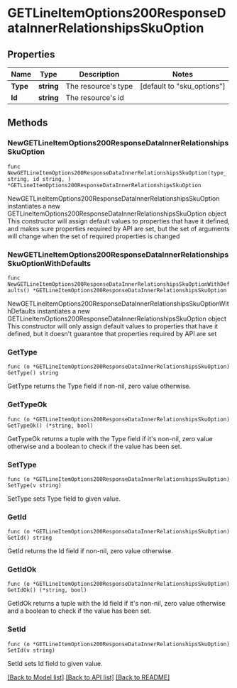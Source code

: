 # GETLineItemOptions200ResponseDataInnerRelationshipsSkuOption

## Properties

Name | Type | Description | Notes
------------ | ------------- | ------------- | -------------
**Type** | **string** | The resource&#39;s type | [default to "sku_options"]
**Id** | **string** | The resource&#39;s id | 

## Methods

### NewGETLineItemOptions200ResponseDataInnerRelationshipsSkuOption

`func NewGETLineItemOptions200ResponseDataInnerRelationshipsSkuOption(type_ string, id string, ) *GETLineItemOptions200ResponseDataInnerRelationshipsSkuOption`

NewGETLineItemOptions200ResponseDataInnerRelationshipsSkuOption instantiates a new GETLineItemOptions200ResponseDataInnerRelationshipsSkuOption object
This constructor will assign default values to properties that have it defined,
and makes sure properties required by API are set, but the set of arguments
will change when the set of required properties is changed

### NewGETLineItemOptions200ResponseDataInnerRelationshipsSkuOptionWithDefaults

`func NewGETLineItemOptions200ResponseDataInnerRelationshipsSkuOptionWithDefaults() *GETLineItemOptions200ResponseDataInnerRelationshipsSkuOption`

NewGETLineItemOptions200ResponseDataInnerRelationshipsSkuOptionWithDefaults instantiates a new GETLineItemOptions200ResponseDataInnerRelationshipsSkuOption object
This constructor will only assign default values to properties that have it defined,
but it doesn't guarantee that properties required by API are set

### GetType

`func (o *GETLineItemOptions200ResponseDataInnerRelationshipsSkuOption) GetType() string`

GetType returns the Type field if non-nil, zero value otherwise.

### GetTypeOk

`func (o *GETLineItemOptions200ResponseDataInnerRelationshipsSkuOption) GetTypeOk() (*string, bool)`

GetTypeOk returns a tuple with the Type field if it's non-nil, zero value otherwise
and a boolean to check if the value has been set.

### SetType

`func (o *GETLineItemOptions200ResponseDataInnerRelationshipsSkuOption) SetType(v string)`

SetType sets Type field to given value.


### GetId

`func (o *GETLineItemOptions200ResponseDataInnerRelationshipsSkuOption) GetId() string`

GetId returns the Id field if non-nil, zero value otherwise.

### GetIdOk

`func (o *GETLineItemOptions200ResponseDataInnerRelationshipsSkuOption) GetIdOk() (*string, bool)`

GetIdOk returns a tuple with the Id field if it's non-nil, zero value otherwise
and a boolean to check if the value has been set.

### SetId

`func (o *GETLineItemOptions200ResponseDataInnerRelationshipsSkuOption) SetId(v string)`

SetId sets Id field to given value.



[[Back to Model list]](../README.md#documentation-for-models) [[Back to API list]](../README.md#documentation-for-api-endpoints) [[Back to README]](../README.md)


